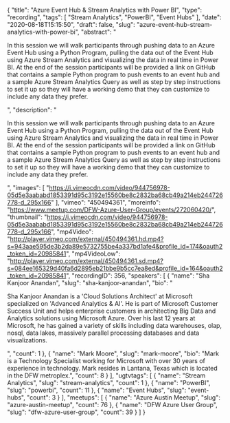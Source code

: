 {
  "title": "Azure Event Hub & Stream Analytics with Power BI",
  "type": "recording",
  "tags": [
    "Stream Analytics",
    "PowerBI",
    "Event Hubs"
  ],
  "date": "2020-08-18T15:15:50",
  "draft": false,
  "slug": "azure-event-hub-stream-analytics-with-power-bi",
  "abstract": "<p>In this session we will walk participants through pushing data to an Azure Event Hub using a Python Program, pulling the data out of the Event Hub using Azure Stream Analytics and visualizing the data in real time in Power BI. At the end of the session participants will be provided a link on GitHub that contains a sample Python program to push events to an event hub and a sample Azure Stream Analytics Query as well as step by step instructions to set it up so they will have a working demo that they can customize to include any data they prefer.</p>",
  "description": "<p>In this session we will walk participants through pushing data to an Azure Event Hub using a Python Program, pulling the data out of the Event Hub using Azure Stream Analytics and visualizing the data in real time in Power BI. At the end of the session participants will be provided a link on GitHub that contains a sample Python program to push events to an event hub and a sample Azure Stream Analytics Query as well as step by step instructions to set it up so they will have a working demo that they can customize to include any data they prefer.</p>",
  "images": [
    "https://i.vimeocdn.com/video/944756978-05d5e3aababd1853391d95c3192e15560be8c2832ba68cb49a214eb244726778-d_295x166"
  ],
  "vimeo": "450494361",
  "moreinfo": "https://www.meetup.com/DFW-Azure-User-Group/events/272060420/",
  "thumbnail": "https://i.vimeocdn.com/video/944756978-05d5e3aababd1853391d95c3192e15560be8c2832ba68cb49a214eb244726778-d_295x166",
  "mp4Video": "http://player.vimeo.com/external/450494361.hd.mp4?s=943aae595de3b2da89e5732755be4a337bd1afe4&profile_id=174&oauth2_token_id=20985841",
  "mp4VideoLow": "http://player.vimeo.com/external/450494361.sd.mp4?s=084ee165329d40fa6d2895eb21bbe9b5cc7ea8ed&profile_id=164&oauth2_token_id=20985841",
  "recordingID": 356,
  "speakers": [
    {
      "name": "Sha Kanjoor Anandan",
      "slug": "sha-kanjoor-anandan",
      "bio": "<p>Sha Kanjoor Anandan is a 'Cloud Solutions Architect' at Microsoft specialized on 'Advanced Analytics & AI'. He is part of Microsoft Customer Success Unit and helps enterprise customers in architecting Big Data and Analytics solutions using Microsoft Azure. Over his last 12 years at Microsoft, he has gained a variety of skills including data warehouses, olap, nosql, data lakes, massively parallel processing databases and data visualizations.</p>",
      "count": 1
    },
    {
      "name": "Mark Moore",
      "slug": "mark-moore",
      "bio": "Mark is a Technology Specialist working for Microsoft with over 30 years of experience in technology. Mark resides in Lantana, Texas which is located in the DFW metroplex.",
      "count": 8
    }
  ],
  "ugtvtags": [
    {
      "name": "Stream Analytics",
      "slug": "stream-analytics",
      "count": 1
    },
    {
      "name": "PowerBI",
      "slug": "powerbi",
      "count": 11
    },
    {
      "name": "Event Hubs",
      "slug": "event-hubs",
      "count": 3
    }
  ],
  "meetups": [
    {
      "name": "Azure Austin Meetup",
      "slug": "azure-austin-meetup",
      "count": 76
    },
    {
      "name": "DFW Azure User Group",
      "slug": "dfw-azure-user-group",
      "count": 39
    }
  ]
}